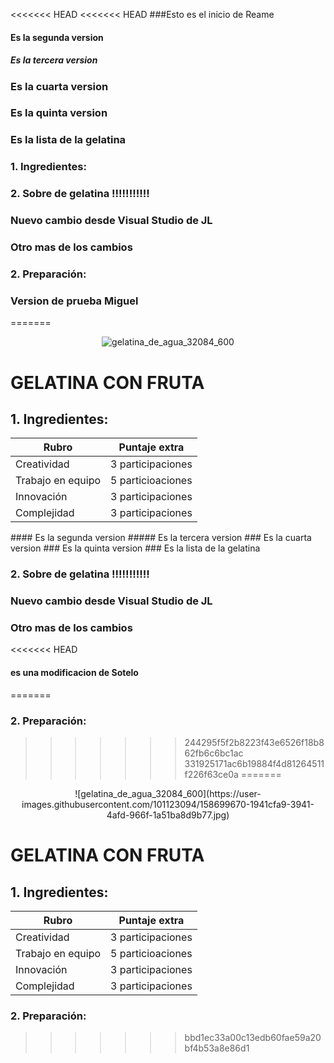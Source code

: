 <<<<<<< HEAD
<<<<<<< HEAD
﻿###Esto es el inicio de Reame
 #### Es la segunda version
 ##### Es la tercera version
 ### Es la cuarta version
 ### Es la quinta version
 ### Es la lista de la gelatina
 ### 1. Ingredientes:
 ### 2.  Sobre de gelatina  !!!!!!!!!!!
### Nuevo cambio desde Visual Studio de JL
### Otro mas de los cambios
### 2. Preparación:
### Version de prueba Miguel
=======
﻿<p align="center">
![gelatina_de_agua_32084_600](https://user-images.githubusercontent.com/101123094/158699670-1941cfa9-3941-4afd-966f-1a51ba8d9b77.jpg)
 </p>
 
  # GELATINA CON FRUTA
  
  ## 1. Ingredientes:

  <div align="center">
  
| Rubro             | Puntaje extra     |
| ----------------- | ----------------- |
| Creatividad       | 3 participaciones |
| Trabajo en equipo | 5 particioaciones |
| Innovación        | 3 participaciones |
| Complejidad       | 3 participaciones |

</div>
 #### Es la segunda version
 ##### Es la tercera version
 ### Es la cuarta version
 ### Es la quinta version
 ### Es la lista de la gelatina
 
 ### 2.  Sobre de gelatina  !!!!!!!!!!!
### Nuevo cambio desde Visual Studio de JL
### Otro mas de los cambios
<<<<<<< HEAD
#### es una modificacion de Sotelo
=======
### 2. Preparación:
>>>>>>> 244295f5f2b8223f43e6526f18b862fb6c6bc1ac
>>>>>>> 331925171ac6b19884f4d81264511f226f63ce0a
=======
<p align="center">
![gelatina_de_agua_32084_600](https://user-images.githubusercontent.com/101123094/158699670-1941cfa9-3941-4afd-966f-1a51ba8d9b77.jpg)
</p>
 
  # GELATINA CON FRUTA
  
  ## 1. Ingredientes:

  <div align="center">
  
| Rubro             | Puntaje extra     |
| ----------------- | ----------------- |
| Creatividad       | 3 participaciones |
| Trabajo en equipo | 5 particioaciones |
| Innovación        | 3 participaciones |
| Complejidad       | 3 participaciones |

</div>
 
### 2. Preparación:
>>>>>>> bbd1ec33a00c13edb60fae59a20bf4b53a8e86d1
